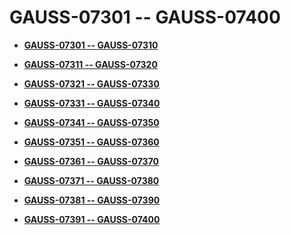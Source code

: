 # GAUSS-07301 -- GAUSS-07400<a name="ZH-CN_TOPIC_0302072933"></a>

-   **[GAUSS-07301 -- GAUSS-07310](GAUSS-07301----GAUSS-07310.md)**  

-   **[GAUSS-07311 -- GAUSS-07320](GAUSS-07311----GAUSS-07320.md)**  

-   **[GAUSS-07321 -- GAUSS-07330](GAUSS-07321----GAUSS-07330.md)**  

-   **[GAUSS-07331 -- GAUSS-07340](GAUSS-07331----GAUSS-07340.md)**  

-   **[GAUSS-07341 -- GAUSS-07350](GAUSS-07341----GAUSS-07350.md)**  

-   **[GAUSS-07351 -- GAUSS-07360](GAUSS-07351----GAUSS-07360.md)**  

-   **[GAUSS-07361 -- GAUSS-07370](GAUSS-07361----GAUSS-07370.md)**  

-   **[GAUSS-07371 -- GAUSS-07380](GAUSS-07371----GAUSS-07380.md)**  

-   **[GAUSS-07381 -- GAUSS-07390](GAUSS-07381----GAUSS-07390.md)**  

-   **[GAUSS-07391 -- GAUSS-07400](GAUSS-07391----GAUSS-07400.md)**  


